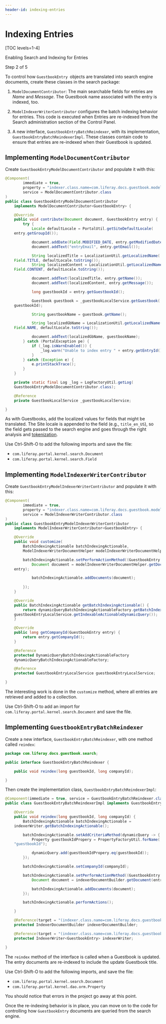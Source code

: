 ```yaml
---
header-id: indexing-entries
---
```


# Indexing Entries

[TOC levels=1-4]

<div class="learn-path-step row">
    <p id="stepTitle">Enabling Search and Indexing for Entries</p><p>Step 2 of 5</p>
</div>

To control how `GuestbookEntry `objects are translated into search engine
documents, create these classes in the search package:

1.  `ModelDocumentContributor`: The main searchable fields for entries are
    _Name_ and _Message_. The Guestbook name associated with the entry is
    indexed, too.

2.  `ModelIndexerWriterContributor` configures the batch indexing behavior for
    entries. This code is executed when Entries are re-indexed from the
    Search administration section of the Control Panel.

3.  A new interface, `GuestbookEntryBatchReindexer`, with its implementation,
    `GuestbookEntryBatchReindexerImpl`. These classes contain code to ensure
    that entries are re-indexed when their Guestbook is updated.

## Implementing `ModelDocumentContributor`

Create `GuestbookEntryModelDocumentContributor` and populate it with this:

```java
@Component(
        immediate = true,
        property = "indexer.class.name=com.liferay.docs.guestbook.model.GuestbookEntry",
        service = ModelDocumentContributor.class
)
public class GuestbookEntryModelDocumentContributor
    implements ModelDocumentContributor<GuestbookEntry> {

    @Override
    public void contribute(Document document, GuestbookEntry entry) {
        try {
            Locale defaultLocale = PortalUtil.getSiteDefaultLocale(
    entry.getGroupId());

            document.addDate(Field.MODIFIED_DATE, entry.getModifiedDate());
            document.addText("entryEmail", entry.getEmail());

            String localizedTitle = LocalizationUtil.getLocalizedName(
    Field.TITLE, defaultLocale.toString());
            String localizedContent = LocalizationUtil.getLocalizedName(
    Field.CONTENT, defaultLocale.toString());

            document.addText(localizedTitle, entry.getName());
            document.addText(localizedContent, entry.getMessage());

            long guestbookId = entry.getGuestbookId();

            Guestbook guestbook = _guestbookLocalService.getGuestbook(
    guestbookId);

            String guestbookName = guestbook.getName();

            String localizedGbName = LocalizationUtil.getLocalizedName(
    Field.NAME, defaultLocale.toString());

            document.addText(localizedGbName, guestbookName);
        } catch (PortalException pe) {
            if (_log.isWarnEnabled()) {
                _log.warn("Unable to index entry " + entry.getEntryId(), pe);
            }
        } catch (Exception e) {
            e.printStackTrace();
        }
    }

    private static final Log _log = LogFactoryUtil.getLog(
    GuestbookEntryModelDocumentContributor.class);

    @Reference
    private GuestbookLocalService _guestbookLocalService;

}
```

As with Guestbooks, add the localized values for fields that might be
translated. The Site locale is appended to the field (e.g., `title_en_US`), so
the field gets passed to the search engine and goes through the right analysis
and
[tokenization](https://www.elastic.co/guide/en/elasticsearch/reference/2.4/analysis-tokenizers.html). 

Use Ctrl-Shift-O to add the following imports and save the file: 

- `com.liferay.portal.kernel.search.Document`
- `com.liferay.portal.kernel.search.Field`

## Implementing `ModelIndexerWriterContributor`

Create `GuestbookEntryModelIndexerWriterContributor` and populate it with this:

```java
@Component(
        immediate = true,
        property = "indexer.class.name=com.liferay.docs.guestbook.model.GuestbookEntry",
        service = ModelIndexerWriterContributor.class
)
public class GuestbookEntryModelIndexerWriterContributor
    implements ModelIndexerWriterContributor<GuestbookEntry> {

    @Override
    public void customize(
        BatchIndexingActionable batchIndexingActionable,
        ModelIndexerWriterDocumentHelper modelIndexerWriterDocumentHelper) {

        batchIndexingActionable.setPerformActionMethod((GuestbookEntry entry) -> {
            Document document = modelIndexerWriterDocumentHelper.getDocument(
    entry);

            batchIndexingActionable.addDocuments(document);
            
        });
    }

    @Override
    public BatchIndexingActionable getBatchIndexingActionable() {
        return dynamicQueryBatchIndexingActionableFactory.getBatchIndexingActionable(
    guestbookEntryLocalService.getIndexableActionableDynamicQuery());
    }

    @Override
    public long getCompanyId(GuestbookEntry entry) {
        return entry.getCompanyId();
    }

    @Reference
    protected DynamicQueryBatchIndexingActionableFactory
    dynamicQueryBatchIndexingActionableFactory;

    @Reference
    protected GuestbookEntryLocalService guestbookEntryLocalService;

}
```

The interesting work is done in the `customize` method, where all entries are
retrieved and added to a collection. 

Use Ctrl-Shift-O to add an import for
`com.liferay.portal.kernel.search.Document` and save the file. 

## Implementing `GuestbookEntryBatchReindexer`

Create a new interface, `GuestbookEntryBatchReindexer`, with one method called
`reindex`:

```java
package com.liferay.docs.guestbook.search;

public interface GuestbookEntryBatchReindexer {

    public void reindex(long guestbookId, long companyId);

}
```

Then create the implementation class, `GuestbookEntryBatchReindexerImpl`:

```java
@Component(immediate = true, service = GuestbookEntryBatchReindexer.class)
public class GuestbookEntryBatchReindexerImpl implements GuestbookEntryBatchReindexer {

    @Override
    public void reindex(long guestbookId, long companyId) {
        BatchIndexingActionable batchIndexingActionable =
    indexerWriter.getBatchIndexingActionable();

        batchIndexingActionable.setAddCriteriaMethod(dynamicQuery -> {
            Property guestbookIdPropery = PropertyFactoryUtil.forName(
    "guestbookId");

            dynamicQuery.add(guestbookIdPropery.eq(guestbookId));
        });

        batchIndexingActionable.setCompanyId(companyId);

        batchIndexingActionable.setPerformActionMethod((GuestbookEntry entry) -> {
            Document document = indexerDocumentBuilder.getDocument(entry);

            batchIndexingActionable.addDocuments(document);
        });

        batchIndexingActionable.performActions();

    }

    @Reference(target = "(indexer.class.name=com.liferay.docs.guestbook.model.GuestbookEntry)")
    protected IndexerDocumentBuilder indexerDocumentBuilder;

    @Reference(target = "(indexer.class.name=com.liferay.docs.guestbook.model.GuestbookEntry)")
    protected IndexerWriter<GuestbookEntry> indexerWriter;

}
```

The `reindex` method of the interface is called when a Guestbook is updated.
The entry documents are re-indexed to include the update Guestbook title.

Use Ctrl-Shift-O to add the following imports, and save the file: 

- `com.liferay.portal.kernel.search.Document`
- `com.liferay.portal.kernel.dao.orm.Property`

You should notice that errors in the project go away at this point. 

Once the re-indexing behavior is in place, you can move on to the code for
controlling how `GuestbookEntry` documents are queried from the search engine.
